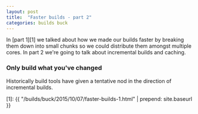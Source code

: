 ```yaml
---
layout: post
title:  "Faster builds - part 2"
categories: builds buck
---
```


In [part 1][1] we talked about how we made our builds faster by breaking them down into small chunks so we could
 distribute them amongst multiple cores. In part 2 we're going to talk about incremental builds and
 caching.
 
### Only build what you've changed

Historically build tools have given a tentative nod in the direction of incremental builds.



[1]: {{ "/builds/buck/2015/10/07/faster-builds-1.html" | prepend: site.baseurl }}
